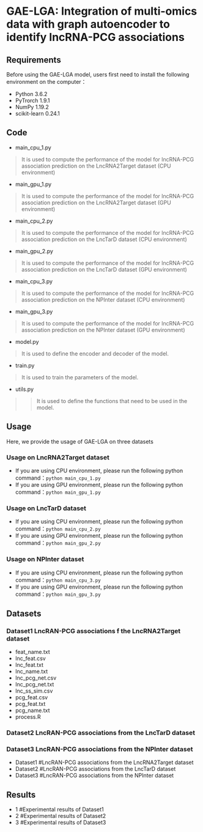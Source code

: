 # GAE-LGA: Integration of multi-omics data with graph autoencoder to identify lncRNA-PCG associations

## Requirements
Before using the GAE-LGA model, users first need to install the following environment on the computer：
  * Python 3.6.2
  * PyTrorch 1.9.1
  * NumPy 1.19.2
  * scikit-learn 0.24.1

## Code
  * main_cpu_1.py
  >It is used to compute the performance of the model for lncRNA-PCG association prediction on the LncRNA2Target dataset (CPU environment)
  * main_gpu_1.py
  >It is used to compute the performance of the model for lncRNA-PCG association prediction on the LncRNA2Target dataset (GPU environment)
  * main_cpu_2.py
  >It is used to compute the performance of the model for lncRNA-PCG association prediction on the LncTarD dataset (CPU environment)
  * main_gpu_2.py
  >It is used to compute the performance of the model for lncRNA-PCG association prediction on the LncTarD dataset (GPU environment)
  * main_cpu_3.py
  >It is used to compute the performance of the model for lncRNA-PCG association prediction on the NPInter dataset (CPU environment)
  * main_gpu_3.py
  >It is used to compute the performance of the model for lncRNA-PCG association prediction on the NPInter dataset (GPU environment)
  * model.py
  >It is used to define the encoder and decoder of the model.
  * train.py
  >It is used to train the parameters of the model.
  * utils.py
  >>It is used to define the functions that need to be used in the model.

## Usage
Here, we provide the usage of GAE-LGA on three datasets
### Usage on LncRNA2Target dataset
  * If you are using CPU environment, please run the following python command：```python main_cpu_1.py```
  * If you are using GPU environment, please run the following python command：```python main_gpu_1.py```
### Usage on LncTarD dataset
  * If you are using CPU environment, please run the following python command：```python main_cpu_2.py```
  * If you are using GPU environment, please run the following python command：```python main_gpu_2.py```
### Usage on NPInter dataset
  * If you are using CPU environment, please run the following python command：```python main_cpu_3.py```
  * If you are using GPU environment, please run the following python command：```python main_gpu_3.py```

## Datasets
### Dataset1 LncRAN-PCG associations f the LncRNA2Target dataset
  * feat_name.txt   
  * lnc_feat.csv
  * lnc_feat.txt
  * lnc_name.txt
  * lnc_pcg_net.csv
  * lnc_pcg_net.txt
  * lnc_ss_sim.csv
  * pcg_feat.csv
  * pcg_feat.txt
  * pcg_name.txt
  * process.R
### Dataset2 LncRAN-PCG associations from the LncTarD dataset
### Dataset3 LncRAN-PCG associations from the NPInter dataset
  * Dataset1   #LncRAN-PCG associations from the LncRNA2Target dataset
  * Dataset2   #LncRAN-PCG associations from the LncTarD dataset
  * Dataset3   #LncRAN-PCG associations from the NPInter dataset

## Results
 * 1    #Experimental results of Dataset1
 * 2    #Experimental results of Dataset2
 * 3    #Experimental results of Dataset3



